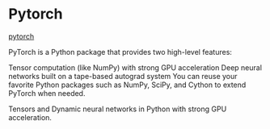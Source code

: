 # Pytorch

[pytorch](https://pytorch.org)

PyTorch is a Python package that provides two high-level features:

Tensor computation (like NumPy) with strong GPU acceleration
Deep neural networks built on a tape-based autograd system
You can reuse your favorite Python packages such as NumPy, SciPy, and Cython to extend PyTorch when needed.

Tensors and Dynamic neural networks in Python with strong GPU acceleration.


